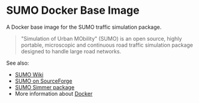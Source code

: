 SUMO Docker Base Image
======================

A Docker base image for the SUMO traffic simulation package.

> "Simulation of Urban MObility" (SUMO) is an open source, highly portable,
> microscopic and continuous road traffic simulation package designed to handle
> large road networks.

See also:

* [SUMO Wiki](http://sumo.dlr.de/wiki/Main_Page)
* [SUMO on SourceForge](http://sourceforge.net/projects/sumo/)
* [SUMO Simmer package](https://github.com/similitude/sumo-simmer)
* More information about [Docker](https://www.docker.com/)

